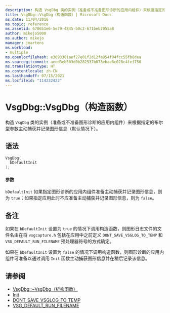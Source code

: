 ```yaml
---
description: 构造 VsgDbg 类的实例（准备或不准备图形诊断的应用内组件）来根据指定的布尔型参数主动捕获并记录图形信息（默认情况下）。
title: VsgDbg::VsgDbg（构造函数）| Microsoft Docs
ms.date: 11/04/2016
ms.topic: reference
ms.assetid: 670651e6-5e79-4845-b0c2-671beb7055a8
author: mikejo5000
ms.author: mikejo
manager: jmartens
ms.workload:
- multiple
ms.openlocfilehash: e3693301aef27e01f2d12fa954f94fcc55fb8dea
ms.sourcegitcommit: aeed3eb503d0b282537b073ebae8c028c4fef750
ms.translationtype: HT
ms.contentlocale: zh-CN
ms.lasthandoff: 07/15/2021
ms.locfileid: "114232422"
---
```

# <a name="vsgdbgvsgdbg-constructor"></a>VsgDbg::VsgDbg（构造函数）
构造 `VsgDbg` 类的实例（准备或不准备图形诊断的应用内组件）来根据指定的布尔型参数主动捕获并记录图形信息（默认情况下）。

## <a name="syntax"></a>语法

```C++
VsgDbg(
  bDefaultInit
);
```

#### <a name="parameters"></a>参数
 `bDefaultInit` 如果指定图形诊断的应用内组件准备主动捕获并记录图形信息，则为 `true`；如果指定应用此时不应准备主动捕获并记录图形信息，则为 `false`。

## <a name="remarks"></a>备注
 如果在 `bDefaultInit` 设置为 `true` 的情况下调用构造函数，则图形日志文件的文件名由在将 `vsgcapture.h` 包括在应用中之前定义 `DONT_SAVE_VSGLOG_TO_TEMP` 和 `VSG_DEFAULT_RUN_FILENAME` 预处理器符号的方式确定。

 如果在 `bDefaultInit` 设置为 `false` 的情况下调用构造函数，则图形诊断的应用内组件可准备以通过调用 `Init` 函数主动捕获图形信息并在稍后记录该信息。

## <a name="see-also"></a>请参阅
- [VsgDbg::~VsgDbg（析构函数）](vsgdbg-tilde-vsgdbg-destructor.md)
- [Init](init.md)
- [DONT_SAVE_VSGLOG_TO_TEMP](dont-save-vsglog-to-temp.md)
- [VSG_DEFAULT_RUN_FILENAME](vsg-default-run-filename.md)
